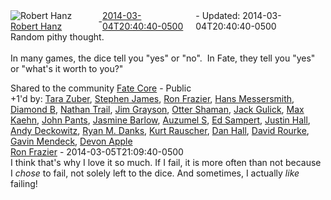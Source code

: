 <div style="margin-bottom:1em;"><div style="display:flex; align-items:center"><span itemprop="author" itemscope itemtype="http://schema.org/Person"><img class="author-photo" src="https://lh3.googleusercontent.com/a-/AAuE7mD3yvwFIxBUrNsdiEci6E-MIo7ApWFQqtHt10Ja=s64-c" alt="Robert Hanz" itemprop="image"><a href="https://plus.google.com/+RobertHanz" target="_blank" class="author" itemprop="url"><span itemprop="name">Robert Hanz</span></a></span> - <a target="_blank" href="https://plus.google.com/+RobertHanz/posts/hkbzZLsPBVf"><span itemprop="dateCreated">2014-03-04T20:40:40-0500</span></a><span> - Updated: <span itemprop="dateModified">2014-03-04T20:40:40-0500</span></span></div><div class="main-content"><span itemprop="text">Random pithy thought.<br><br>In many games, the dice tell you &quot;yes&quot; or &quot;no&quot;.  In Fate, they tell you &quot;yes&quot; or &quot;what&#39;s it worth to you?&quot;</span></div></div><span itemprop="audience"><div class="visibility">Shared to the community <a href="https://plus.google.com/communities/117231873544673522940">Fate Core</a> - Public</div></span><div class="post-activity"><div class="plus-oners">+1'd by: <a href="https://plus.google.com/+TaraZuber">Tara Zuber</a>, <a href="https://plus.google.com/102218938922904956347">Stephen James</a>, <a href="https://plus.google.com/+RonFrazier">Ron Frazier</a>, <a href="https://plus.google.com/+HansMessersmith">Hans Messersmith</a>, <a href="https://plus.google.com/117458562048817368743">Diamond B</a>, <a href="https://plus.google.com/+NathanTrail">Nathan Trail</a>, <a href="https://plus.google.com/111028950350981982951">Jim Grayson</a>, <a href="https://plus.google.com/104863449311090340090">Otter Shaman</a>, <a href="https://plus.google.com/+JackGulick">Jack Gulick</a>, <a href="https://plus.google.com/+MaxKaehn">Max Kaehn</a>, <a href="https://plus.google.com/105642767666521126147">John Pants</a>, <a href="https://plus.google.com/+JasmineBarlow">Jasmine Barlow</a>, <a href="https://plus.google.com/+SherriStewart">Auzumel S</a>, <a href="https://plus.google.com/109637040933682525073">Ed Sampert</a>, <a href="https://plus.google.com/108398535426911426153">Justin Hall</a>, <a href="https://plus.google.com/106042266603498504777">Andy Deckowitz</a>, <a href="https://plus.google.com/+RyanMDanks">Ryan M. Danks</a>, <a href="https://plus.google.com/+KurtRauscher">Kurt Rauscher</a>, <a href="https://plus.google.com/+DanHall">Dan Hall</a>, <a href="https://plus.google.com/+DavidRourke">David Rourke</a>, <a href="https://plus.google.com/116985706893986162903">Gavin Mendeck</a>, <a href="https://plus.google.com/+DevonApple">Devon Apple</a></div></div><meta itemprop="commentCount" content="1"><div class="comments"><div class="comment" itemprop="comment" itemscope itemtype="http://schema.org/Comment"><span itemprop="author" itemscope itemtype="http://schema.org/Person"><a target="_blank" href="https://plus.google.com/+RonFrazier" class="author" itemprop="url"><span itemprop="name">Ron Frazier</span></a></span><span class="time"> - <span itemprop="dateCreated">2014-03-05T21:09:40-0500</span></span><div class="comment-content" itemprop="text">I think that&#39;s why I love it so much. If I fail, it is more often than not because I <i>chose</i> to fail, not solely left to the dice. And sometimes, I actually <i>like</i> failing!</div></div></div></body></html>